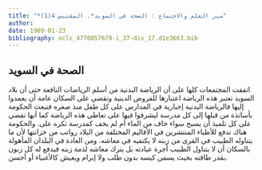 ```yaml
---
title: "*سير العلم والاجتماع : الصحة في السويد*. المقتبس 4(1)"
author: 
date: 1909-01-23
bibliography: oclc_4770057679-i_37-div_17.d1e3663.bib
---
```




##  الصحة في السويد 


 اتفقت المجتمعات كلها على أن الرياضة البدنية من أسلم الرياضات النافعة حتى أن بلاد السويد تعتبر هذه الرياضة اعتبارها للفروض الدينية وتقضي على السكان عامة أن يعمدوا إليها فالرياضة البدنية إجبارية في المدارس على كل طفل منذ صغره   فتبعث الحكومة بأساتذة من قبلها إلى كل مدرسة ليشرفوا فيها على تعاطي هذه الرياضة كما أنها تقضي   على كل تلميذ أن يسبح سواء خاف من الماء أم لم يخف كمدرسة تكره على. والحكومة هناك تدفع للأطباء المنتشرين في الأقاليم المختلفة من البلاد رواتب من خزانتها لأن ما يتناوله الطبيب في القرى من زبنه لا يكتفيه في معاشه. ومن العادة في البلدان المأهولة بالسكان أن لا يتناول الطبيب أجرة عيادته بل يترك معاشه لذمة زبنه فيدفع له كل زبون بقدر طاقته بحيث يسمن كيسه بدون طلب ولا إبرام ويعيش كالأغنياء أو أحسن. 
